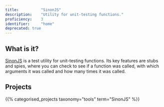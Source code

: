 ```yaml
---
title: 			"SinonJS"
description: 	"Utility for unit-testing functions."
proficiency:	3
identifier:		"home"
deprecated: true
---
```


## What is it?
[SinonJS](http://sinonjs.org/) is a test utility for unit-testing functions. Its key features are stubs and spies, where you can check to see if a function was called, with which arguments it was called and how many times it was called.

## Projects
{{% categorised_projects taxonomy="tools" term="SinonJS" %}}
